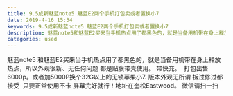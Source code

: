 ```yaml
---
title: 9.5成新魅蓝note5 魅蓝E2两个手机打包卖或者置换小7
date: 2019-4-16 15:34
keywords: 9.5成新魅蓝note5 魅蓝E2两个手机打包卖或者置换小7
description: 魅蓝note5和魅蓝E2买来当手机热点用了都黑色的，就是当备用机带在身上释放热点，所以外观很新、无任何问题都是贴膜带壳使用。带快充。  打包出售6000p。或者加5000P换个32G以上的无锁苹果小7.版本外观无所谓拆过修过都接受  只要正
categories: used
---
```

<td class="t_f" id="postmessage_3517636">

魅蓝note5 和魅蓝E2买来当手机热点用了都黑色的，就是当备用机带在身上释放热点，所以外观很新、无任何问题 都是贴膜带壳使用。 带快充。  打包出售6000p。或者加5000P换个32G以上的无锁苹果小7. 版本外观无所谓 拆过修过都接受  只要正常使用不卡 屏幕完好就行！地址在奎松Eastwood。 微信请扫一扫</td>
